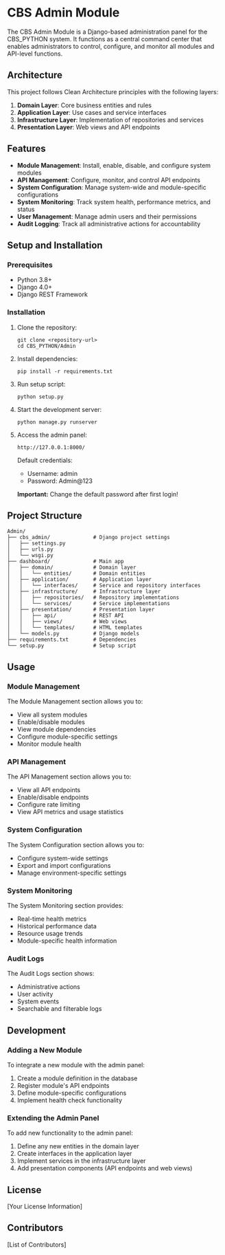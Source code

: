 # CBS Admin Module

The CBS Admin Module is a Django-based administration panel for the CBS_PYTHON system. It functions as a central command center that enables administrators to control, configure, and monitor all modules and API-level functions.

## Architecture

This project follows Clean Architecture principles with the following layers:

1. **Domain Layer**: Core business entities and rules
2. **Application Layer**: Use cases and service interfaces
3. **Infrastructure Layer**: Implementation of repositories and services
4. **Presentation Layer**: Web views and API endpoints

## Features

- **Module Management**: Install, enable, disable, and configure system modules
- **API Management**: Configure, monitor, and control API endpoints
- **System Configuration**: Manage system-wide and module-specific configurations
- **System Monitoring**: Track system health, performance metrics, and status
- **User Management**: Manage admin users and their permissions
- **Audit Logging**: Track all administrative actions for accountability

## Setup and Installation

### Prerequisites

- Python 3.8+
- Django 4.0+
- Django REST Framework

### Installation

1. Clone the repository:
   ```
   git clone <repository-url>
   cd CBS_PYTHON/Admin
   ```

2. Install dependencies:
   ```
   pip install -r requirements.txt
   ```

3. Run setup script:
   ```
   python setup.py
   ```

4. Start the development server:
   ```
   python manage.py runserver
   ```

5. Access the admin panel:
   ```
   http://127.0.0.1:8000/
   ```

   Default credentials:
   - Username: admin
   - Password: Admin@123

   **Important:** Change the default password after first login!

## Project Structure

```
Admin/
├── cbs_admin/              # Django project settings
│   ├── settings.py
│   ├── urls.py
│   └── wsgi.py
├── dashboard/              # Main app
│   ├── domain/             # Domain layer
│   │   └── entities/       # Domain entities
│   ├── application/        # Application layer
│   │   └── interfaces/     # Service and repository interfaces
│   ├── infrastructure/     # Infrastructure layer
│   │   ├── repositories/   # Repository implementations
│   │   └── services/       # Service implementations
│   ├── presentation/       # Presentation layer
│   │   ├── api/            # REST API
│   │   ├── views/          # Web views
│   │   └── templates/      # HTML templates
│   └── models.py           # Django models
├── requirements.txt        # Dependencies
└── setup.py                # Setup script
```

## Usage

### Module Management

The Module Management section allows you to:
- View all system modules
- Enable/disable modules
- View module dependencies
- Configure module-specific settings
- Monitor module health

### API Management

The API Management section allows you to:
- View all API endpoints
- Enable/disable endpoints
- Configure rate limiting
- View API metrics and usage statistics

### System Configuration

The System Configuration section allows you to:
- Configure system-wide settings
- Export and import configurations
- Manage environment-specific settings

### System Monitoring

The System Monitoring section provides:
- Real-time health metrics
- Historical performance data
- Resource usage trends
- Module-specific health information

### Audit Logs

The Audit Logs section shows:
- Administrative actions
- User activity
- System events
- Searchable and filterable logs

## Development

### Adding a New Module

To integrate a new module with the admin panel:

1. Create a module definition in the database
2. Register module's API endpoints
3. Define module-specific configurations
4. Implement health check functionality

### Extending the Admin Panel

To add new functionality to the admin panel:

1. Define any new entities in the domain layer
2. Create interfaces in the application layer
3. Implement services in the infrastructure layer
4. Add presentation components (API endpoints and web views)

## License

[Your License Information]

## Contributors

[List of Contributors]

